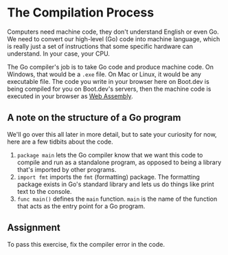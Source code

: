 # The Compilation Process

Computers need machine code, they don't understand English or even Go. We need to convert our high-level (Go) code into machine language, which is really just a set of instructions that some specific hardware can understand. In your case, your CPU.

The Go compiler's job is to take Go code and produce machine code. On Windows, that would be a `.exe` file. On Mac or Linux, it would be any executable file. The code you write in your browser here on Boot.dev is being compiled for you on Boot.dev's servers, then the machine code is executed in your browser as [Web Assembly](https://blog.boot.dev/golang/running-go-in-the-browser-with-web-assembly-wasm).

## A note on the structure of a Go program

We'll go over this all later in more detail, but to sate your curiosity for now, here are a few tidbits about the code.

1. `package main` lets the Go compiler know that we want this code to compile and run as a standalone program, as opposed to being a library that's imported by other programs.
2. `import fmt` imports the `fmt` (formatting) package. The formatting package exists in Go's standard library and lets us do things like print text to the console.
3. `func main()` defines the `main` function. `main` is the name of the function that acts as the entry point for a Go program.

## Assignment

To pass this exercise, fix the compiler error in the code.
